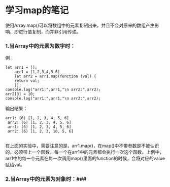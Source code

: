 # 学习map的笔记 #
使用Array.map()可以将数组中的元素复制出来，并且不会对原来的数组产生影响，即进行值复制，而并非引用传递。
### 1.当Array中的元素为数字时： ###

例：
<pre><code>let arr1 = [];
    arr1 = [1,2,3,4,5,6]
    let arr2 = arr1.map(function (val) {
	return val;
    });
console.log("arr1:",arr1,"\n arr2:",arr2);
arr2[3] = 10;
console.log("arr1:",arr1,"\n arr2:",arr2);
</code></pre>
输出结果：
 <pre><code>arr1: (6) [1, 2, 3, 4, 5, 6] 
 arr2: (6) [1, 2, 3, 4, 5, 6]
 arr1: (6) [1, 2, 3, 4, 5, 6] 
 arr2: (6) [1, 2, 3, 10, 5, 6]
 </pre></code>
在上面的实验中，需要注意的是，arr1.map()，在map()中不带参数是不被认识的。必须带上一个函数。每一个在arr1中的元素都会执行一次这个函数。上例中，arr1中的每一个元素在每一次调用map()里面的function的时候，会将对应的value赋给val。

### 2.当Array中的元素为对象时：###


